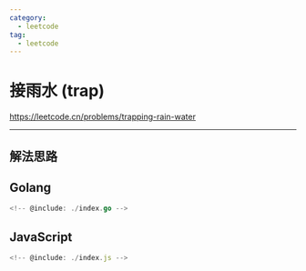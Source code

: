 ```yaml
---
category:
  - leetcode
tag:
  - leetcode
---
```


# 接雨水 (trap)

https://leetcode.cn/problems/trapping-rain-water

---

## 解法思路

## Golang

```go
<!-- @include: ./index.go -->
```

## JavaScript

```js
<!-- @include: ./index.js -->
```
